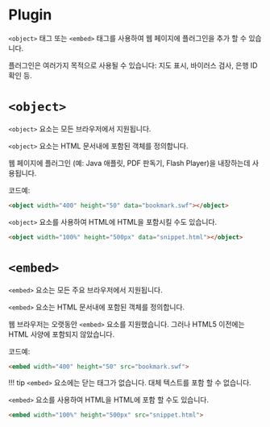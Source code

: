 # Plugin

`<object>` 태그 또는 `<embed>` 태그를 사용하여 웹 페이지에 플러그인을 추가 할 수 있습니다. 

플러그인은 여러가지 목적으로 사용될 수 있습니다: 지도 표시, 바이러스 검사, 은행 ID 확인 등.


# `<object>`

`<object>` 요소는 모든 브라우저에서 지원됩니다.

`<object>` 요소는 HTML 문서내에 포함된 객체를 정의합니다.

웹 페이지에 플러그인 (예: Java 애플릿, PDF 판독기, Flash Player)을 내장하는데 사용됩니다.

코드예:

```html
<object width="400" height="50" data="bookmark.swf"></object>
```

`<object>` 요소를 사용하여 HTML에 HTML을 포함시킬 수도 있습니다.

```html
<object width="100%" height="500px" data="snippet.html"></object>
```



# `<embed>`
`<embed>` 요소는 모든 주요 브라우저에서 지원됩니다.

`<embed>` 요소는 HTML 문서내에 포함된 객체를 정의합니다.

웹 브라우저는 오랫동안 `<embed>` 요소를 지원했습니다. 그러나 HTML5 이전에는 HTML 사양에 포함되지 않았습니다.

코드예:

```html
<embed width="400" height="50" src="bookmark.swf">
```

!!! tip
    `<embed>` 요소에는 닫는 태그가 없습니다. 대체 텍스트를 포함 할 수 없습니다.


`<embed>` 요소를 사용하여 HTML을 HTML에 포함 할 수도 있습니다.

```html
<embed width="100%" height="500px" src="snippet.html">
```


